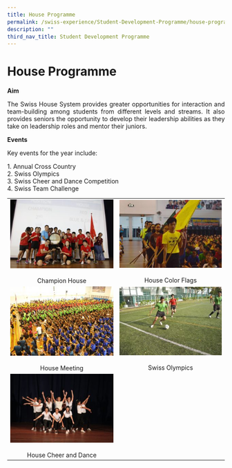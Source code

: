 ```yaml
---
title: House Programme
permalink: /swiss-experience/Student-Development-Programme/house-programme/
description: ""
third_nav_title: Student Development Programme
---
```

# House Programme

**Aim**

<p style="text-align: justify;">The Swiss House System provides greater opportunities for interaction and team-building among students from different levels and streams. It also provides seniors the opportunity to develop their leadership abilities as they take on leadership roles and mentor their juniors.</p>

**Events**

Key events for the year include:

1\.  Annual Cross Country  
2\.  Swiss Olympics  
3\.  Swiss Cheer and Dance Competition  
4\.  Swiss Team Challenge

|                                 |                             |
|:------------:|:----------------:|
| ![](/images/Swiss%20Experience/House%20Programme/Champions-300x200.jpg)<br><br>Champion House         |  ![](/images/Swiss%20Experience/House%20Programme/Flags-300x199.jpg)<br><br>House Color Flags |
|  ![](/images/Swiss%20Experience/House%20Programme/House-Meeting-300x200.jpg)<br><br>House Meeting         |  ![](/images/Swiss%20Experience/House%20Programme/Swiss-Olympics-300x199.jpg)<br><br>Swiss Olympics    |
|  ![](/images/Swiss%20Experience/House%20Programme/Cheer-and-Dance-300x200.jpg)<br><br>House Cheer and Dance |                             |